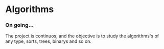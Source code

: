 # Algorithms

### On going...

The project is continuos, and the objective is to study the algorithms's of any type, sorts, trees, binarys and so on.

